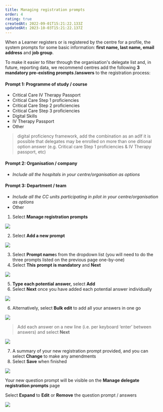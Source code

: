 ```yaml
---
title: Managing registration prompts
order: 4
rating: true
createdAt: 2022-09-01T15:21:22.133Z
updatedAt: 2023-10-03T15:21:22.137Z
---
```

When a Learner registers or is registered by the centre for a profile, the system prompts for some basic information: **first name, last name, email address** and **job group**. 

To make it easier to filter through the organisation's delegate list and, in future, reporting data, we recommend centres add the following **3 mandatory pre-existing prompts /answers** to the registration process:

#### Prompt 1: Programme of study / course 

* Critical Care IV Therapy Passport
* Critical Care Step 1 proficiencies
* Critical Care Step 2 proficiencies
* Critical Care Step 3 proficiencies
* Digital Skills
* IV Therapy Passport 
* Other

> digital proficiency framework, add the combination as an adIf it is possible that delegates may be enrolled on more than one ditional option answer (e.g. Critical care Step 1 proficiencies & IV Therapy passport, etc)

#### Prompt 2: Organisation / company

* *Include all the hospitals in your centre/organisation as options*

#### Prompt 3: Department / team

* *Include all the CC units participating in pilot in your centre/organisation as options*
* Other

1. Select **Manage registration prompts**

![](/img/ccm-ca_centre-configuration_manager-registration-prompts.png)

2. Select **Add a new prompt**

![](/img/ccm-ca_centre-configuration_manager-registration-prompts_button.png)

3. Select **Prompt name**s from the dropdown list (you will need to do the three prompts listed on the previous page one-by-one)
4. Select **This** **prompt is mandatory** and **Next**

![](/img/ccm-ca_centre-configuration_manager-registration-prompts_q1.png)

5. **Type each potential answer,** select **Add**
6. Select **Next** once you have added each potential answer individually

![](/img/ccm-ca_centre-configuration_manager-registration-prompts_a1.png)

6. Alternatively, select **Bulk edit** to add all your answers in one go

![](/img/ccm-ca_centre-configuration_manager-registration-prompts_bulk.png)

> Add each answer on a new line (i.e. per keyboard ‘enter’ between answers) and select **Next**

![](/img/ccm-ca_centre-configuration_manager-registration-prompts_bulk-answers.png)

7. A summary of your new registration prompt provided, and you can select **Change** to make any amendments
8. Select **Save** when finished

![](/img/ccm-ca_centre-configuration_manager-registration-prompts_summary.png)

Your new question prompt will be visible on the **Manage delegate registration prompts** page

Select **Expand** to **Edit** or **Remove** the question prompt / answers

![](/img/ccm-ca_centre-configuration_manager-registration-prompts_edit.png)